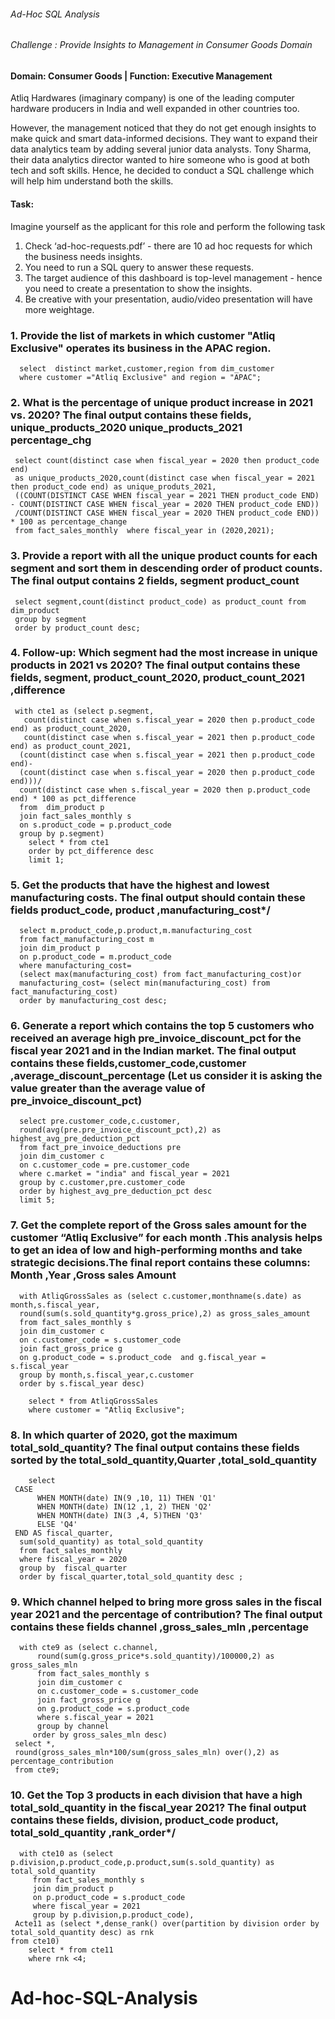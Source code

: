 ###### Ad-Hoc SQL Analysis


###### Challenge : Provide Insights to Management in Consumer Goods Domain

#### Domain:  Consumer Goods | Function: Executive Management

Atliq Hardwares (imaginary company) is one of the leading computer hardware producers in India and well expanded in other countries too.

However, the management noticed that they do not get enough insights to make quick and smart data-informed decisions. They want to expand their data analytics team by adding several junior data analysts. Tony Sharma, their data analytics director wanted to hire someone who is good at both tech and soft skills. Hence, he decided to conduct a SQL challenge which will help him understand both the skills.

#### Task:  

Imagine yourself as the applicant for this role and perform the following task

1.    Check ‘ad-hoc-requests.pdf’ - there are 10 ad hoc requests for which the business needs insights.
2.    You need to run a SQL query to answer these requests. 
3.    The target audience of this dashboard is top-level management - hence you need to create a presentation to show the insights.
4.    Be creative with your presentation, audio/video presentation will have more weightage.



###  1. Provide the list of markets in which customer "Atliq Exclusive" operates its business in the APAC region.  

      select  distinct market,customer,region from dim_customer
      where customer ="Atliq Exclusive" and region = "APAC";

###  2. What is the percentage of unique product increase in 2021 vs. 2020? The final output contains these fields, unique_products_2020 unique_products_2021      percentage_chg  

     select count(distinct case when fiscal_year = 2020 then product_code end) 
     as unique_products_2020,count(distinct case when fiscal_year = 2021 then product_code end) as unique_produts_2021,
     ((COUNT(DISTINCT CASE WHEN fiscal_year = 2021 THEN product_code END) - COUNT(DISTINCT CASE WHEN fiscal_year = 2020 THEN product_code END))
     /COUNT(DISTINCT CASE WHEN fiscal_year = 2020 THEN product_code END)) * 100 as percentage_change
     from fact_sales_monthly  where fiscal_year in (2020,2021);



###  3. Provide a report with all the unique product counts for each segment and sort them in descending order of product counts. The final output contains 2 fields, segment product_count  

     select segment,count(distinct product_code) as product_count from dim_product
     group by segment
     order by product_count desc;
 
###  4. Follow-up: Which segment had the most increase in unique products in 2021 vs 2020? The final output contains these fields, segment, product_count_2020, product_count_2021 ,difference
 
     with cte1 as (select p.segment,
       count(distinct case when s.fiscal_year = 2020 then p.product_code end) as product_count_2020,
       count(distinct case when s.fiscal_year = 2021 then p.product_code end) as product_count_2021,
      (count(distinct case when s.fiscal_year = 2021 then p.product_code end)-
      (count(distinct case when s.fiscal_year = 2020 then p.product_code end)))/
      count(distinct case when s.fiscal_year = 2020 then p.product_code end) * 100 as pct_difference
      from  dim_product p 
      join fact_sales_monthly s
      on s.product_code = p.product_code
      group by p.segment)
        select * from cte1 
        order by pct_difference desc
        limit 1;

###  5. Get the products that have the highest and lowest manufacturing costs. The final output should contain these fields product_code, product ,manufacturing_cost*/ 

      select m.product_code,p.product,m.manufacturing_cost
      from fact_manufacturing_cost m 
      join dim_product p 
      on p.product_code = m.product_code
      where manufacturing_cost=
      (select max(manufacturing_cost) from fact_manufacturing_cost)or 
      manufacturing_cost= (select min(manufacturing_cost) from fact_manufacturing_cost)
      order by manufacturing_cost desc;

 


### 6. Generate a report which contains the top 5 customers who received an average high pre_invoice_discount_pct for the fiscal year 2021 and in the Indian market. The final output contains these fields,customer_code,customer ,average_discount_percentage (Let us consider it is asking the value  greater than the average value of pre_invoice_discount_pct) 

      select pre.customer_code,c.customer,
      round(avg(pre.pre_invoice_discount_pct),2) as highest_avg_pre_deduction_pct 
      from fact_pre_invoice_deductions pre
      join dim_customer c 
      on c.customer_code = pre.customer_code
      where c.market = "india" and fiscal_year = 2021
      group by c.customer,pre.customer_code
      order by highest_avg_pre_deduction_pct desc
      limit 5;


###  7. Get the complete report of the Gross sales amount for the customer “Atliq Exclusive” for each month .This analysis helps to get an idea of low and high-performing months and take strategic decisions.The final report contains these columns: Month ,Year ,Gross sales Amount

      with AtliqGrossSales as (select c.customer,monthname(s.date) as month,s.fiscal_year, 
      round(sum(s.sold_quantity*g.gross_price),2) as gross_sales_amount 
      from fact_sales_monthly s 
      join dim_customer c 
      on c.customer_code = s.customer_code 
      join fact_gross_price g 
      on g.product_code = s.product_code  and g.fiscal_year = s.fiscal_year
      group by month,s.fiscal_year,c.customer
      order by s.fiscal_year desc)
 
        select * from AtliqGrossSales 
        where customer = "Atliq Exclusive";

###  8. In which quarter of 2020, got the maximum total_sold_quantity? The final output contains these fields sorted by the total_sold_quantity,Quarter ,total_sold_quantity 

        select 
     CASE 
          WHEN MONTH(date) IN(9 ,10, 11) THEN 'Q1'
          WHEN MONTH(date) IN(12 ,1, 2) THEN 'Q2'
          WHEN MONTH(date) IN(3 ,4, 5)THEN 'Q3'
          ELSE 'Q4'
     END AS fiscal_quarter,
      sum(sold_quantity) as total_sold_quantity
      from fact_sales_monthly
      where fiscal_year = 2020
      group by  fiscal_quarter
      order by fiscal_quarter,total_sold_quantity desc ;
 
 ###  9. Which channel helped to bring more gross sales in the fiscal year 2021 and the percentage of contribution? The final output contains these fields channel ,gross_sales_mln ,percentage
 
      with cte9 as (select c.channel,
          round(sum(g.gross_price*s.sold_quantity)/100000,2) as gross_sales_mln
          from fact_sales_monthly s 
          join dim_customer c 
          on c.customer_code = s.customer_code 
          join fact_gross_price g 
          on g.product_code = s.product_code 
          where s.fiscal_year = 2021
          group by channel
         order by gross_sales_mln desc)
     select *,
     round(gross_sales_mln*100/sum(gross_sales_mln) over(),2) as percentage_contribution
     from cte9;
 
 
 ###  10. Get the Top 3 products in each division that have a high total_sold_quantity in the fiscal_year 2021? The final output contains these fields, division, product_code product, total_sold_quantity ,rank_order*/

      with cte10 as (select p.division,p.product_code,p.product,sum(s.sold_quantity) as total_sold_quantity 
         from fact_sales_monthly s 
         join dim_product p 
         on p.product_code = s.product_code
         where fiscal_year = 2021
         group by p.division,p.product_code),
     Acte11 as (select *,dense_rank() over(partition by division order by total_sold_quantity desc) as rnk
    from cte10)
        select * from cte11 
        where rnk <4;
  
  # Ad-hoc-SQL-Analysis
